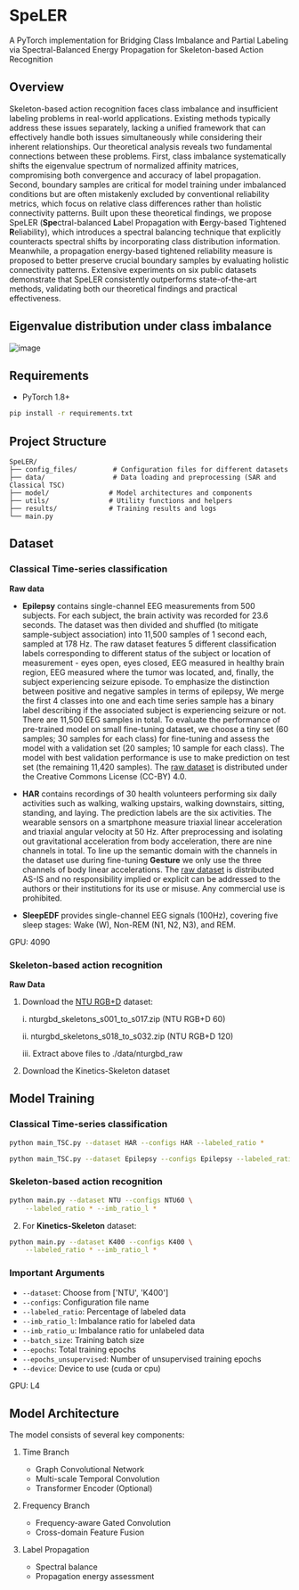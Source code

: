 # SpeLER

A PyTorch implementation for Bridging Class Imbalance and Partial Labeling via Spectral-Balanced Energy Propagation for Skeleton-based Action Recognition

## Overview

Skeleton-based action recognition faces class imbalance and insufficient labeling problems in real-world applications. Existing methods typically address these issues separately, lacking a unified framework that can effectively handle both issues simultaneously while considering their inherent relationships. Our theoretical analysis reveals two fundamental connections between these problems. First, class imbalance systematically shifts the eigenvalue spectrum of normalized affinity matrices, compromising both convergence and accuracy of label propagation. Second, boundary samples are critical for model training under imbalanced conditions but are often mistakenly excluded by conventional reliability metrics, which focus on relative class differences rather than holistic connectivity patterns. Built upon these theoretical findings, we propose SpeLER (**Spe**ctral-balanced **L**abel Propagation with **E**ergy-based Tightened **R**eliability), which introduces a spectral balancing technique that explicitly counteracts spectral shifts by incorporating class distribution information. Meanwhile, a propagation energy-based tightened reliability measure is proposed to better preserve crucial boundary samples by evaluating holistic connectivity patterns. Extensive experiments on six public datasets demonstrate that SpeLER consistently outperforms state-of-the-art methods, validating both our theoretical findings and practical effectiveness.

## Eigenvalue distribution under class imbalance
![image](https://github.com/user-attachments/assets/031e2cf3-af08-4b95-82c1-7c5c2af0e009)

## Requirements

- PyTorch 1.8+

```bash
pip install -r requirements.txt
```

## Project Structure

```
SpeLER/
├── config_files/         # Configuration files for different datasets
├── data/                 # Data loading and preprocessing (SAR and Classical TSC)
├── model/               # Model architectures and components
├── utils/               # Utility functions and helpers
├── results/             # Training results and logs
└── main.py           
```

## Dataset

### Classical Time-series classification

**Raw data**

- **Epilepsy** contains single-channel EEG measurements from 500 subjects. For each subject, the brain activity was recorded for 23.6 seconds. The dataset was then divided and shuffled (to mitigate sample-subject association) into 11,500 samples of 1 second each, sampled at 178 Hz. The raw dataset features 5 different classification labels corresponding to different status of the subject or location of measurement - eyes open, eyes closed, EEG measured in healthy brain region, EEG measured where the tumor was located, and, finally, the subject experiencing seizure episode. To emphasize the distinction between positive and negative samples in terms of epilepsy, We merge the first 4 classes into one and each time series sample has a binary label describing if the associated subject is experiencing seizure or not. There are 11,500 EEG samples in total. To evaluate the performance of pre-trained model on small fine-tuning dataset, we choose a tiny set (60 samples; 30 samples for each class) for fine-tuning and assess the model with a validation set (20 samples; 10 sample for each class). The model with best validation performance is use to make prediction on test set (the remaining 11,420 samples). The [raw dataset](https://repositori.upf.edu/handle/10230/42894) is distributed under the Creative Commons License (CC-BY) 4.0.

-  **HAR** contains recordings of 30 health volunteers performing six daily activities such as walking, walking upstairs, walking downstairs, sitting, standing, and laying. The prediction labels are the six activities. The wearable sensors on a smartphone measure triaxial linear acceleration and triaxial angular velocity at 50 Hz. After preprocessing and isolating out gravitational acceleration from body acceleration, there are nine channels in total. To line up the semantic domain with the channels in the dataset use during fine-tuning **Gesture** we only use the three channels of body linear accelerations. The [raw dataset](https://archive.ics.uci.edu/ml/datasets/Human+Activity+Recognition+Using+Smartphones) is distributed AS-IS and no responsibility implied or explicit can be addressed to the authors or their institutions for its use or misuse. Any commercial use is prohibited.
- **SleepEDF** provides single-channel EEG signals (100Hz), covering five sleep stages: Wake (W), Non-REM (N1, N2, N3), and REM.

GPU: 4090

### Skeleton-based action recognition

**Raw Data**

1. Download the [NTU RGB+D](https://github.com/shahroudy/NTURGB-D) dataset:
   
    i. nturgbd_skeletons_s001_to_s017.zip (NTU RGB+D 60)
    
    ii. nturgbd_skeletons_s018_to_s032.zip (NTU RGB+D 120)
    
    iii. Extract above files to ./data/nturgbd_raw
   
2. Download the Kinetics-Skeleton dataset
   
## Model Training

### Classical Time-series classification

```bash
python main_TSC.py --dataset HAR --configs HAR --labeled_ratio *
```

```bash
python main_TSC.py --dataset Epilepsy --configs Epilepsy --labeled_ratio *
```

### Skeleton-based action recognition

```bash
python main.py --dataset NTU --configs NTU60 \
    --labeled_ratio * --imb_ratio_l * 
```

2. For **Kinetics-Skeleton** dataset:
```bash
python main.py --dataset K400 --configs K400 \
    --labeled_ratio * --imb_ratio_l *
```

### Important Arguments

- `--dataset`: Choose from ['NTU',  'K400']
- `--configs`: Configuration file name
- `--labeled_ratio`: Percentage of labeled data
- `--imb_ratio_l`: Imbalance ratio for labeled data
- `--imb_ratio_u`: Imbalance ratio for unlabeled data
- `--batch_size`: Training batch size
- `--epochs`: Total training epochs
- `--epochs_unsupervised`: Number of unsupervised training epochs
- `--device`: Device to use (cuda or cpu)

GPU: L4

## Model Architecture

The model consists of several key components:

1. Time Branch
   - Graph Convolutional Network
   - Multi-scale Temporal Convolution
   - Transformer Encoder (Optional)

2. Frequency Branch
   - Frequency-aware Gated Convolution
   - Cross-domain Feature Fusion

3. Label Propagation
   - Spectral balance
   - Propagation energy assessment
